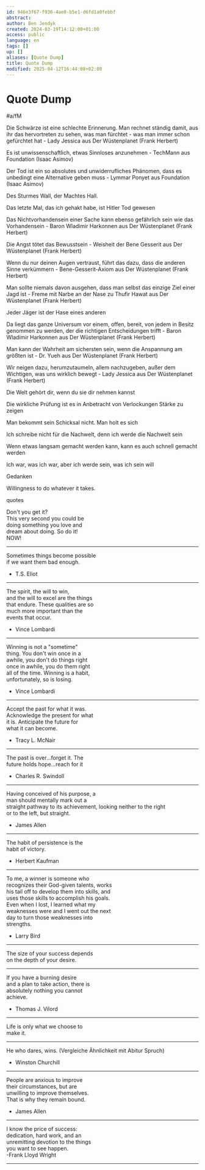 ```yaml
---
id: 946e3f67-f936-4ae0-b5e1-d6fd1a0febbf
abstract: 
author: Ben Jendyk
created: 2024-03-19T14:12:00+01:00
access: public
language: en
tags: []
up: []
aliases: [Quote Dump]
title: Quote Dump
modified: 2025-04-12T16:44:08+02:00
---
```


# Quote Dump

#a/fM

Die Schwärze ist eine schlechte Erinnerung. Man rechnet ständig damit, aus ihr das hervortreten zu sehen, was man fürchtet - was man immer schon gefürchtet hat - Lady Jessica aus Der Wüstenplanet (Frank Herbert)

Es ist unwissenschaftlich, etwas Sinnloses anzunehmen - TechMann aus Foundation (Isaac Asimov)

Der Tod ist ein so absolutes und unwiderrufliches Phänomen, dass es unbedingt eine Alternative geben muss - Lymmar Ponyet aus Foundation (Isaac Asimov)

Des Sturmes Wall, der Machtes Hall.

Das letzte Mal, das ich gehakt habe, ist Hitler Tod gewesen

Das Nichtvorhandensein einer Sache kann ebenso gefährlich sein wie das Vorhandensein - Baron Wladimir Harkonnen aus Der Wüstenplanet (Frank Herbert)

Die Angst tötet das Bewusstsein - Weisheit der Bene Gesserit aus Der Wüstenplanet (Frank Herbert)

Wenn du nur deinen Augen vertraust, führt das dazu, dass die anderen Sinne verkümmern - Bene-Gesserit-Axiom aus Der Wüstenplanet (Frank Herbert)

Man sollte niemals davon ausgehen, dass man selbst das einzige Ziel einer Jagd ist - Freme mit Narbe an der Nase zu Thufir Hawat aus Der Wüstenplanet (Frank Herbert)

Jeder Jäger ist der Hase eines anderen

Da liegt das ganze Universum vor einem, offen, bereit, von jedem in Besitz genommen zu werden, der die richtigen Entscheidungen trifft - Baron Wladimir Harkonnen aus Der Wüstenplanet (Frank Herbert)

Man kann der Wahrheit am sichersten sein, wenn die Anspannung am größten ist - Dr. Yueh aus Der Wüstenplanet (Frank Herbert)

Wir neigen dazu, herumzutaumeln, allem nachzugeben, außer dem Wichtigen, was uns wirklich bewegt - Lady Jessica aus Der Wüstenplanet (Frank Herbert)

Die Welt gehört dir, wenn du sie dir nehmen kannst

Die wirkliche Prüfung ist es in Anbetracht von Verlockungen Stärke zu zeigen

Man bekommt sein Schicksal nicht. Man holt es sich

Ich schreibe nicht für die Nachwelt, denn ich werde die Nachwelt sein

Wenn etwas langsam gemacht werden kann, kann es auch schnell gemacht werden

Ich war, was ich war, aber ich werde sein, was ich sein will

Gedanken  

Willingness to do whatever it takes.

quotes

Don't you get it?  
This very second you could be  
doing something you love and  
dream about doing. So do it!  
NOW!

---

Sometimes things become possible  
if we want them bad enough.

- T.S. Eliot

---

The spirit, the will to win,  
and the will to excel are the things  
that endure. These qualities are so  
much more important than the  
events that occur.

- Vince Lombardi

---

Winning is not a "sometime"  
thing. You don't win once in a  
awhile, you don't do things right  
once in awhile, you do them right  
all of the time. Winning is a habit,  
unfortunately, so is losing.

- Vince Lombardi

---

Accept the past for what it was.  
Acknowledge the present for what  
it is. Anticipate the future for  
what it can become.

- Tracy L. McNair

---

The past is over…forget it. The  
future holds hope…reach for it

- Charles R. Swindoll

---

Having conceived of his purpose, a  
man should mentally mark out a  
straight pathway to its achievement, looking neither to the right  
or to the left, but straight.

- James Allen

---

The habit of persistence is the  
habit of victory.

- Herbert Kaufman

---

To me, a winner is someone who  
recognizes their God-given talents, works  
his tail off to develop them into skills, and  
uses those skills to accomplish his goals.  
Even when I lost, I learned what my  
weaknesses were and I went out the next  
day to turn those weaknesses into  
strengths.

- Larry Bird

---

The size of your success depends  
on the depth of your desire.

---

If you have a burning desire  
and a plan to take action, there is  
absolutely nothing you cannot  
achieve.

- Thomas J. Vilord

---

Life is only what we choose to  
make it.

---

He who dares, wins. (Vergleiche Ähnlichkeit mit Abitur Spruch)

- Winston Churchill

---

People are anxious to improve  
their circumstances, but are  
unwilling to improve themselves.  
That is why they remain bound.

- James Allen

---

I know the price of success:  
dedication, hard work, and an  
unremitting devotion to the things  
you want to see happen.  
-Frank Lloyd Wright

---
